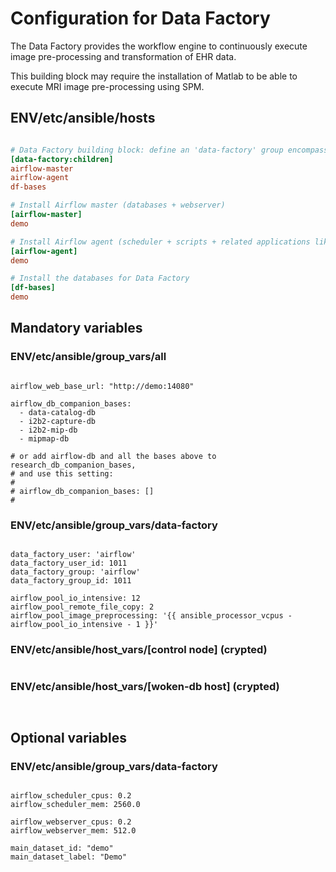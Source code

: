 # Configuration for Data Factory

The Data Factory provides the workflow engine to continuously execute image pre-processing and transformation of EHR data.

This building block may require the installation of Matlab to be able to execute MRI image pre-processing using SPM.

## ENV/etc/ansible/hosts

```ini

# Data Factory building block: define an 'data-factory' group encompassing the configuration of the groups defined below
[data-factory:children]
airflow-master
airflow-agent
df-bases

# Install Airflow master (databases + webserver)
[airflow-master]
demo

# Install Airflow agent (scheduler + scripts + related applications like SPM)
[airflow-agent]
demo

# Install the databases for Data Factory
[df-bases]
demo

```

## Mandatory variables

### ENV/etc/ansible/group_vars/all

```

airflow_web_base_url: "http://demo:14080"

airflow_db_companion_bases:
  - data-catalog-db
  - i2b2-capture-db
  - i2b2-mip-db
  - mipmap-db

# or add airflow-db and all the bases above to research_db_companion_bases,
# and use this setting:
#
# airflow_db_companion_bases: []
#

```

### ENV/etc/ansible/group_vars/data-factory

```

data_factory_user: 'airflow'
data_factory_user_id: 1011
data_factory_group: 'airflow'
data_factory_group_id: 1011

airflow_pool_io_intensive: 12
airflow_pool_remote_file_copy: 2
airflow_pool_image_preprocessing: '{{ ansible_processor_vcpus - airflow_pool_io_intensive - 1 }}'

```

### ENV/etc/ansible/host_vars/[control node] (crypted)

```

```

### ENV/etc/ansible/host_vars/[woken-db host] (crypted)

```


```

## Optional variables

### ENV/etc/ansible/group_vars/data-factory

```

airflow_scheduler_cpus: 0.2
airflow_scheduler_mem: 2560.0

airflow_webserver_cpus: 0.2
airflow_webserver_mem: 512.0

main_dataset_id: "demo"
main_dataset_label: "Demo"

```
